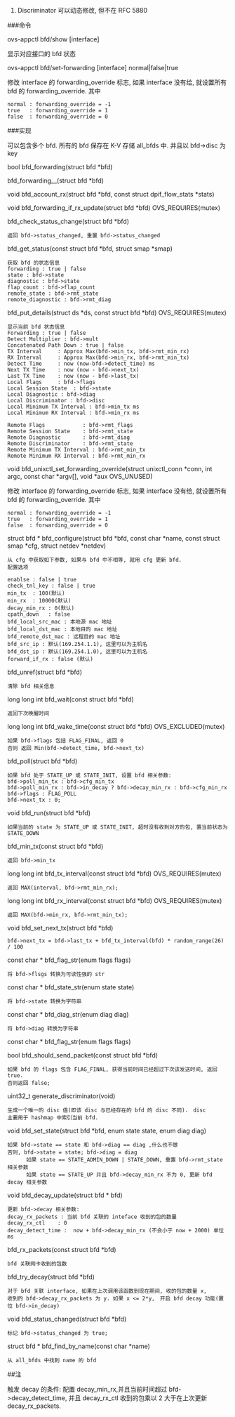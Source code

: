 
1. Discriminator 可以动态修改, 但不在 RFC 5880

###命令

ovs-appctl bfd/show [interface]

显示对应接口的 bfd 状态

ovs-appctl bfd/set-forwarding [interface] normal|false|true

修改 interface 的 forwarding_override 标志, 如果 interface 没有给, 就设置所有
bfd 的 forwarding_override. 其中

    normal : forwarding_override = -1
    true   : forwarding_override = 1
    false  : forwarding_override = 0

###实现

可以包含多个 bfd. 所有的 bfd 保存在 K-V 存储 all_bfds 中. 并且以 bfd->disc 为 key

bool bfd_forwarding(struct bfd *bfd)

bfd_forwarding__(struct bfd *bfd)

void bfd_account_rx(struct bfd *bfd, const struct dpif_flow_stats *stats)


void bfd_forwarding_if_rx_update(struct bfd *bfd) OVS_REQUIRES(mutex)


bfd_check_status_change(struct bfd *bfd)

    返回 bfd->status_changed, 重置 bfd->status_changed

bfd_get_status(const struct bfd *bfd, struct smap *smap)

    获取 bfd 的状态信息
    forwarding : true | false
    state : bfd->state
    diagnostic : bfd->state
    flap_count : bfd->flap_count
    remote_state : bfd->rmt_state
    remote_diagnostic : bfd->rmt_diag

bfd_put_details(struct ds *ds, const struct bfd *bfd) OVS_REQUIRES(mutex)

    显示当前 bfd 状态信息
    Forwarding : true | false
    Detect Multiplier : bfd->mult
    Concatenated Path Down : true | false
    TX Interval     : Approx Max(bfd->min_tx, bfd->rmt_min_rx)
    RX Interval     : Approx Max(bfd->min_rx, bfd->rmt_min_tx)
    Detect Time     : now (now-bfd->detect_time) ms
    Next TX Time    : now (now - bfd->next_tx)
    Last TX Time    : now (now - bfd->last_tx)
    Local Flags     : bfd->flags
    Local Session State  : bfd->state
    Local Diagnostic : bfd->diag
    Local Discriminator : bfd->disc
    Local Minimum TX Interval : bfd->min_tx ms
    Local Minimum RX Interval : bfd->min_rx ms

    Remote Flags            : bfd->rmt_flags
    Remote Session State    : bfd->rmt_state
    Remote Diagnostic       : bfd->rmt_diag
    Remote Discriminator    : bfd->rmt_state
    Remote Minimum TX Interval : bfd->rmt_min_tx
    Remote Minimum RX Interval : bfd->rmt_min_rx

void bfd_unixctl_set_forwarding_override(struct unixctl_conn *conn,
        int argc, const char *argv[], void *aux OVS_UNUSED)

修改 interface 的 forwarding_override 标志, 如果 interface 没有给, 就设置所有
bfd 的 forwarding_override. 其中

    normal : forwarding_override = -1
    true   : forwarding_override = 1
    false  : forwarding_override = 0

struct bfd * bfd_configure(struct bfd *bfd, const char *name, const struct smap *cfg, struct netdev *netdev)

    从 cfg 中获取如下参数, 如果与 bfd 中不相等, 就用 cfg 更新 bfd.
    配置选项

    enablse : false | true
    check_tnl_key : false | true
    min_tx  : 100(默认)
    min_rx  : 10000(默认)
    decay_min_rx : 0(默认)
    cpath_down   : false
    bfd_local_src_mac : 本地源 mac 地址
    bfd_local_dst_mac : 本地目的 mac 地址
    bfd_remote_dst_mac : 远程目的 mac 地址
    bfd_src_ip : 默认(169.254.1.1), 这里可以为主机名
    bfd_dst_ip : 默认(169.254.1.0), 这里可以为主机名
    forward_if_rx : false (默认)

bfd_unref(struct bfd *bfd)

    清除 bfd 相关信息

long long int bfd_wait(const struct bfd *bfd)

    返回下次唤醒时间

long long int bfd_wake_time(const struct bfd *bfd) OVS_EXCLUDED(mutex)

    如果 bfd->flags 包括 FLAG_FINAL, 返回 0
    否则 返回 Min(bfd->detect_time, bfd->next_tx)

bfd_poll(struct bfd *bfd)

    如果 bfd 处于 STATE_UP 或 STATE_INIT, 设置 bfd 相关参数:
    bfd->poll_min_tx : bfd->cfg_min_tx
    bfd->poll_min_rx : bfd->in_decay ? bfd->decay_min_rx : bfd->cfg_min_rx
    bfd->flags : FLAG_POLL
    bfd->next_tx : 0;

void bfd_run(struct bfd *bfd)

    如果当前的 state 为 STATE_UP 或 STATE_INIT, 超时没有收到对方的包, 置当前状态为 STATE_DOWN

bfd_min_tx(const struct bfd *bfd)

    返回 bfd->min_tx

long long int bfd_tx_interval(const struct bfd *bfd) OVS_REQUIRES(mutex)

    返回 MAX(interval, bfd->rmt_min_rx);

long long int bfd_rx_interval(const struct bfd *bfd) OVS_REQUIRES(mutex)

    返回 MAX(bfd->min_rx, bfd->rmt_min_tx);

void bfd_set_next_tx(struct bfd *bfd)

    bfd->next_tx = bfd->last_tx + bfd_tx_interval(bfd) * random_range(26) / 100

const char * bfd_flag_str(enum flags flags)

    将 bfd->flsgs 转换为可读性强的 str

const char * bfd_state_str(enum state state)

    将 bfd->state 转换为字符串

const char * bfd_diag_str(enum diag diag)

    将 bfd->diag 转换为字符串

const char * bfd_flag_str(enum flags flags)

bool bfd_should_send_packet(const struct bfd *bfd)

    如果 bfd 的 flags 包含 FLAG_FINAL, 获得当前时间已经超过下次该发送时间, 返回 true.
    否则返回 false;




uint32_t generate_discriminator(void)

    生成一个唯一的 disc 值(即该 disc 与已经存在的 bfd 的 disc 不同).　disc
    主要用于 hashmap 中索引当前 bfd.

void bfd_set_state(struct bfd *bfd, enum state state, enum diag diag)

    如果 bfd->state == state 和 bfd->diag == diag ,什么也不做
    否则, bfd->state = state; bfd->diag = diag
          如果 state == STATE_ADMIN_DOWN | STATE_DOWN, 重置 bfd->rmt_state 相关参数
          如果 state == STATE_UP 并且 bfd->decay_min_rx 不为 0, 更新 bfd decay 相关参数

void bfd_decay_update(struct bfd * bfd)

    更新 bfd->decay 相关参数:
    decay_rx_packets : 当前 bfd 关联的 inteface 收到的包的数量
    decay_rx_ctl    : 0
    decay_detect_time :  now + bfd->decay_min_rx (不会小于 now + 2000) 单位 ms

bfd_rx_packets(const struct bfd *bfd)

    bfd 关联网卡收到的包数

bfd_try_decay(struct bfd *bfd)

    对于 bfd 关联 interface, 如果在上次调用该函数到现在期间, 收的包的数量 x,
    收到的 bfd->decay_rx_packets 为 y. 如果 x <= 2*y,　开启 bfd decay 功能(置位 bfd->in_decay)

void bfd_status_changed(struct bfd *bfd)

    标记 bfd->status_changed 为 true;

struct bfd * bfd_find_by_name(const char *name)

    从 all_bfds 中找到 name 的 bfd

##注

触发 decay 的条件: 配置 decay_min_rx,并且当前时间超过 bfd->decay_detect_time, 并且 decay_rx_ctl
收到的包乘以 2 大于在上次更新 decay_rx_packets.
